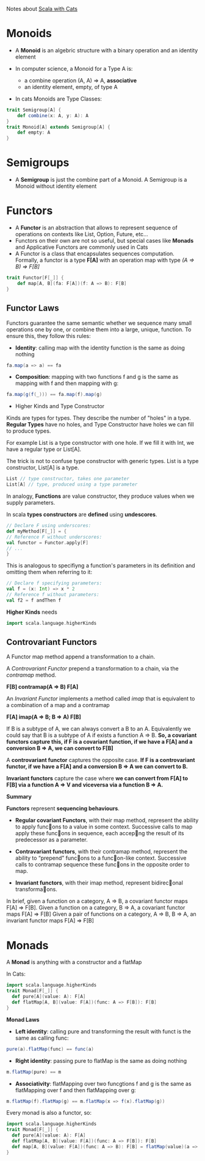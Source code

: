 Notes about [Scala with Cats](https://underscore.io/books/scala-with-cats/)

# Monoids

* A **Monoid** is an algebric structure with a binary operation and an identity element

* In computer science, a Monoid for a Type A is:
  * a combine operation (A, A) => A, **associative**
  * an identity element, empty, of type A
  
* In cats Monoids are Type Classes:

```scala
trait Semigroup[A] {
	def combine(x: A, y: A): A
}
trait Monoid[A] extends Semigroup[A] {
	def empty: A
}
```

# Semigroups

* A **Semigroup** is just the combine part of a Monoid. A Semigroup is a Monoid without identity element

# Functors

* A **Functor** is an abstraction that allows to represent sequence of operations on contexts like List, Option, Future, etc...
* Functors on their own are not so useful, but special cases like **Monads** and Applicative Functors are commonly used in Cats
* A Functor is a class that encapsulates sequences computation. Formally, a functor is a type **F[A]** with an operation map with type *(A => B) => F[B]*

```scala
trait Functor[F[_]] {
	def map[A, B](fa: F[A])(f: A => B): F[B]
}

```
## Functor Laws

Functors guarantee the same semantic whether we sequence many small operations one by one, or combine them into a large, unique, function.
To ensure this, they follow this rules:

  * **Identity**: calling map with the identity function is the same as doing nothing
  
  ```scala
  fa.map(a => a) == fa
  ```
  * **Composition**: mapping with two functions f and g is the same as mapping with f and then mapping with g:
  
  ```scala
  fa.map(g(f(_))) == fa.map(f).map(g)
  ```
* Higher Kinds and Type Constructor

Kinds are types for types. They describe the number of "holes" in a type. **Regular Types** have no holes, and Type Constructor have holes we can fill to produce types.

For example List is a type constructor with one hole. If we fill it with Int, we have a regular type or List[A].

The trick is not to confuse type constructor with generic types. List is a type constructor, List[A] is a type.

```scala
List // type constructor, takes one parameter
List[A] // type, produced using a type parameter
```

In analogy, **Functions** are value constructor, they produce values when we supply parameters.

In scala **types constructors** are **defined** using **undescores**.

```scala
// Declare F using underscores:
def myMethod[F[_]] = {
// Reference F without underscores:
val functor = Functor.apply[F]
// ...
}
```

This is analogous to specifiyng a function's parameters in its definition and omitting them when referring to it:

```scala
// Declare f specifying parameters:
val f = (x: Int) => x * 2
// Reference f without parameters:
val f2 = f andThen f
```

**Higher Kinds** needs 

```scala
import scala.language.higherKinds
```

## Controvariant Functors
A Functor map method append a transformation to a chain.

A *Controvariant Functor* prepend a transformation to a chain, via the *contramap* method.

**F[B] contramap(A => B) F[A]**

An *Invariant Functor* implements a method called *imap* that is equivalent to a combination of a map and a contramap

**F[A] imap(A => B; B => A) F[B]**

If B is a subtype of A, we can always convert a B to an A.
Equivalently we could say that B is a subtype of A if exists a function A => B.
**So, a covariant functors capture this, if F is a covariant function, if we have a F[A] and a conversion B => A, we can convert to F[B]**

A **controvariant functor** captures the opposite case. 
**If F is a controvariant functor, if we have a F[A] and a conversion B => A we can convert to B.**

**Invariant functors** capture the case where **we can convert from F[A] to F[B] via a function A => V and viceversa via a function B => A.**


**Summary**

**Functors** represent **sequencing behaviours**.


* **Regular covariant Functors**, with their map method, represent the ability
  to apply func􀦞ons to a value in some context. Successive calls to
  map apply these func􀦞ons in sequence, each accep􀦞ng the result of its
  predecessor as a parameter.

* **Contravariant functors**, with their contramap method, represent the
 ability to “prepend” func􀦞ons to a func􀦞on-like context. Successive
 calls to contramap sequence these func􀦞ons in the opposite order to
 map.

* **Invariant functors**, with their imap method, represent bidirec􀦞onal
  transforma􀦞ons.
  
  
In brief, given a function on a category, A => B, a covariant functor maps F[A] => F[B].
Given a function on a category, B => A, a covariant functor maps F[A] => F[B]
Given a pair of functions on a category, A => B, B => A, an invariant functor maps F[A] => F[B]

# Monads

A **Monad** is anything with a constructor and a flatMap

In Cats:

```scala
import scala.language.higherKinds
trait Monad[F[_]] {
  def pure[A](value: A): F[A]
  def flatMap[A, B](value: F[A])(func: A => F[B]): F[B]
}
```

**Monad Laws**

* **Left identity**: calling pure and transforming the result with funct is the same as calling func:

```scala
pure(a).flatMap(func) == func(a)
```

* **Right identity**: passing pure to flatMap is the same as doing nothing

```scala
m.flatMap(pure) == m
```

* **Associativity**: flatMapping over two funcgtions f and g is the same as flatMapping over f and then flatMapping over g:

```scala
m.flatMap(f).flatMap(g) == m.flatMap(x => f(x).flatMap(g))
```

Every monad is also a functor, so:

```scala
import scala.language.higherKinds
trait Monad[F[_]] {
  def pure[A](value: A): F[A]
  def flatMap[A, B](value: F[A])(func: A => F[B]): F[B]
  def map[A, B](value: F[A])(func: A => B): F[B] = flatMap(value)(a => pure(func(a)))
}
```
